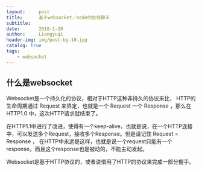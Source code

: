 ```yaml
---
layout:     post
title:      基于websocket／node的在线聊天
subtitle:   
date:       2018-1-20
author:     Liangyuqi
header-img: img/post-bg-10.jpg
catalog: true
tags:
    - websocket
---
```


## 什么是websocket

Websocket是一个持久化的协议，相对于HTTP这种非持久的协议来比，
HTTP的生命周期通过 Request 来界定，也就是一个 Request 一个 Response ，那么在 HTTP1.0 中，这次HTTP请求就结束了。

在HTTP1.1中进行了改进，使得有一个keep-alive，也就是说，在一个HTTP连接中，可以发送多个Request，接收多个Response。但是请记住 Request = Response ， 在HTTP中永远是这样，也就是说一个request只能有一个response。而且这个response也是被动的，不能主动发起。

Websocket是基于HTTP协议的，或者说借用了HTTP的协议来完成一部分握手。

